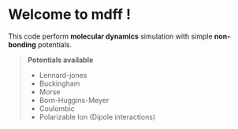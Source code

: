 Welcome to mdff !
====

This code perform **molecular dynamics** simulation with simple **non-bonding** potentials.
> **Potentials available**
>- Lennard-jones
>- Buckingham
>- Morse
>- Born-Huggins-Meyer
>- Coulombic
>- Polarizable Ion (Dipole interactions)

